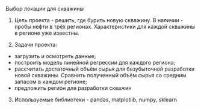 Выбор локации для скважины

1. Цель проекта - решить, где бурить новую скважину.
В наличии - пробы нефти в трёх регионах. Характеристики для каждой скважины в регионе уже известны. 

2. Задачи проекта:
- загрузить и осмотреть данные;
- построить модель линейной регрессии для каждого региона;
- рассчитать достаточный объём сырья для безубыточной разработки новой скважины. Сравнить полученный объём сырья со средним запасом в каждом регионе;
- предложить регион для разработки скважин

3. Используемые библиотеки - pandas, matplotlib, numpy, sklearn
